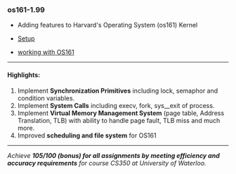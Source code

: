 ### os161-1.99

* Adding features to Harvard's Operating System (os161) Kernel

* [Setup](https://www.student.cs.uwaterloo.ca/~cs350/common/Install161NonCS.html)

* [working with OS161](https://github.com/liyifeng94/os161)

---
#### Highlights:

1. Implement **Synchronization Primitives** including lock, semaphor and condition variables.
2. Implement **System Calls** including execv, fork, sys__exit of process.
3. Implement **Virtual Memory Management System** (page table, Address Translation, TLB) with ability to handle page fault, TLB miss and much more.
4. Improved **scheduling and file system** for OS161

---
_Achieve **105/100 (bonus) for all assignments by meeting efficiency and accuracy requirements** for course CS350 at University of Waterloo._
